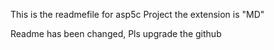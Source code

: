 This is the readmefile for asp5c Project
the extension is "MD"

Readme has been changed, Pls upgrade the github